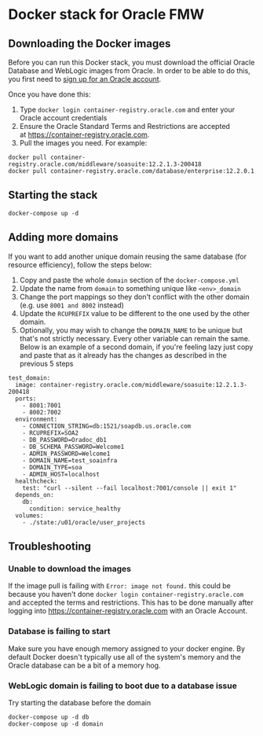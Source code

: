 # Docker stack for Oracle FMW

## Downloading the Docker images

Before you can run this Docker stack, you must download the official Oracle Database and WebLogic images from Oracle.
In order to be able to do this, you first need to [sign up for an Oracle account](https://profile.oracle.com/myprofile/account/create-account.jspx).

Once you have done this:

1. Type `docker login container-registry.oracle.com` and enter your Oracle account credentials
2. Ensure the Oracle Standard Terms and Restrictions are accepted at https://container-registry.oracle.com.
3. Pull the images you need. For example:

```
docker pull container-registry.oracle.com/middleware/soasuite:12.2.1.3-200418
docker pull container-registry.oracle.com/database/enterprise:12.2.0.1
```

## Starting the stack

```
docker-compose up -d
```

## Adding more domains

If you want to add another unique domain reusing the same database (for resource efficiency), follow the steps below:

1. Copy and paste the whole `domain` section of the `docker-compose.yml`
2. Update the name from `domain` to something unique like `<env>_domain`
3. Change the port mappings so they don't conflict with the other domain (e.g. use `8001 and 8002` instead)
4. Update the `RCUPREFIX` value to be different to the one used by the other domain.
5. Optionally, you may wish to change the `DOMAIN_NAME` to be unique but that's not strictly necessary. Every other variable can remain the same. Below is an example of a second domain, if you're feeling lazy just copy and paste that as it already has the changes as described in the previous 5 steps

```
test_domain:
  image: container-registry.oracle.com/middleware/soasuite:12.2.1.3-200418
  ports:
    - 8001:7001
    - 8002:7002
  environment:
    - CONNECTION_STRING=db:1521/soapdb.us.oracle.com
    - RCUPREFIX=SOA2
    - DB_PASSWORD=Oradoc_db1
    - DB_SCHEMA_PASSWORD=Welcome1
    - ADMIN_PASSWORD=Welcome1
    - DOMAIN_NAME=test_soainfra
    - DOMAIN_TYPE=soa
    - ADMIN_HOST=localhost
  healthcheck:
    test: "curl --silent --fail localhost:7001/console || exit 1"
  depends_on:
    db:
      condition: service_healthy
  volumes:
    - ./state:/u01/oracle/user_projects
```

## Troubleshooting

### Unable to download the images

If the image pull is failing with `Error: image not found.` this could be because you haven't done `docker login container-registry.oracle.com` and accepted the terms and restrictions. This has to be done manually after logging into https://container-registry.oracle.com with an Oracle Account.

### Database is failing to start

Make sure you have enough memory assigned to your docker engine. By default Docker doesn't typically use all of the system's memory and the Oracle database can be a bit of a memory hog.

### WebLogic domain is failing to boot due to a database issue

Try starting the database before the domain

```
docker-compose up -d db
docker-compose up -d domain
```
